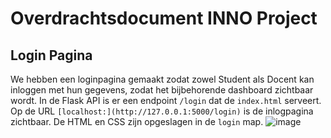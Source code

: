 # Overdrachtsdocument INNO Project

## Login Pagina
We hebben een loginpagina gemaakt zodat zowel Student als Docent kan inloggen met hun gegevens, zodat het bijbehorende dashboard zichtbaar wordt. 
In de Flask API is er een endpoint `/login` dat de `index.html` serveert. Op de URL `[localhost:](http://127.0.0.1:5000/login)` is de inlogpagina zichtbaar. De HTML en CSS zijn opgeslagen in de `login` map.
![image](https://github.com/user-attachments/assets/6e5a6d54-5e27-4ae6-81f9-dbc62109fbac)

